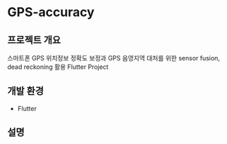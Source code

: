 # GPS-accuracy

## 프로젝트 개요
스마트폰 GPS 위치정보 정확도 보정과 GPS 음영지역 대처를 위한 sensor fusion, dead reckoning 활용 Flutter Project

## 개발 환경
- Flutter

## 설명
